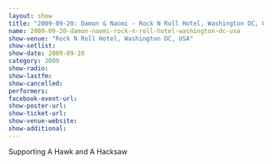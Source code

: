 ```yaml
---
layout: show
title: "2009-09-20: Damon & Naomi - Rock N Roll Hotel, Washington DC, USA"
name: 2009-09-20-damon-naomi-rock-n-roll-hotel-washington-dc-usa
show-venue: "Rock N Roll Hotel, Washington DC, USA"
show-setlist: 
show-date: 2009-09-20
category: 2009
show-radio: 
show-lastfm: 
show-cancelled: 
performers: 
facebook-event-url: 
show-poster-url: 
show-ticket-url: 
show-venue-website: 
show-additional: 
---
```


Supporting A Hawk and A Hacksaw